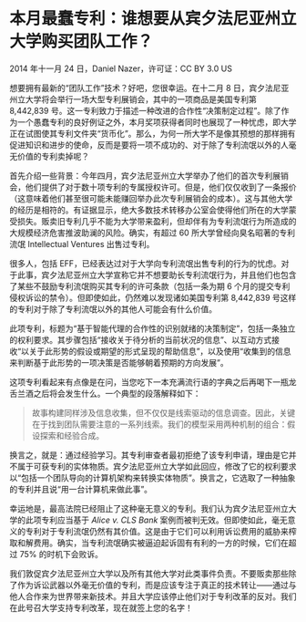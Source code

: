 # 本月最蠢专利：谁想要从宾夕法尼亚州立大学购买团队工作？

2014 年十一月 24 日，Daniel Nazer，许可证：CC BY 3.0 US

想要拥有最新的“团队工作”技术？好吧，您很幸运。在十二月 8 日，宾夕法尼亚州立大学将会举行一场大型专利展销会，其中的一项商品是美国专利第 8,442,839 号。这一专利致力于描述一种改进的合作性“决策制定过程”。除了作为一个愚蠢专利的良好例证之外，本月奖项获得者同时也展现了一种忧虑，即大学正在试图使其专利文件夹“货币化”。那么，为何一所大学不是像其预想的那样拥有促进知识和进步的使命，反而是要将一项不成功的、对于除了专利流氓以外的人毫无价值的专利卖掉呢？

首先介绍一些背景：今年四月，宾夕法尼亚州立大学举办了他们的首次专利展销会，他们提供了对于数十项专利的专属授权许可。但是，他们仅仅收到了一条报价（这意味着他们甚至很可能未能赚回举办此次专利展销会的成本）。这与其他大学的经历是相符的。有证据显示，绝大多数技术转移办公室会使得他们所在的大学蒙受损失。贩卖旧专利几乎不能为大学带来盈利，但却伴有为专利流氓行为所造成的大规模经济危害推波助澜的风险。确实，有超过 60 所大学曾经向臭名昭著的专利流氓 Intellectual Ventures 出售过专利。

很多人，包括 EFF，已经表达过对于大学向专利流氓出售专利的行为的忧虑。对于此事，宾夕法尼亚州立大学宣称它并不想要助长专利流氓行为，并且他们也包含了某些不鼓励专利流氓购买其专利的许可条款（包括一条为期 6 个月的提交专利侵权诉讼的禁令）。但即使如此，仍然难以发现诸如美国专利第 8,442,839 号这样的专利对于除了专利流氓以外的其他人可能会有什么价值。

此项专利，标题为“基于智能代理的合作性的识别就绪的决策制定”，包括一条独立的权利要求。其步骤包括“接收关于待分析的当前状况的信息”、以互动方式接收“以关于此形势的假设或期望的形式呈现的帮助信息”，以及使用“收集到的信息来判断基于此形势的一项决策是否能够朝着预期的方向发展”。

这项专利看起来有点像是在问，当您吃下一本充满流行语的字典之后再喝下一瓶龙舌兰酒之后将会发生什么。一个典型的段落解释如下：

> 故事构建同样涉及信息收集，但不仅仅是线索驱动的信息调查。因此，关键在于找到团队需要注意的一系列线索。我们的模型采用两种机制的组合：假设探索和经验合成。

换言之，就是：通过经验学习。其专利审查者最初拒绝了该专利申请，理由是它并不属于可获专利的实体物质。宾夕法尼亚州立大学如此回应，修改了它的权利要求以“包括一个团队导向的计算机架构来转换实体物质”。换言之，它选取了一种抽象的专利并且说“用一台计算机来做此事”。

幸运地是，最高法院已经阻止了这种毫无意义的专利。我们认为宾夕法尼亚州立大学的此项专利应当基于 _Alice v. CLS Bank_ 案例而被判无效。但即使如此，毫无意义的专利对于专利流氓仍然有其价值。这是由于它们可以利用诉讼费用的威胁来榨取和解费用。确实，当专利流氓确实被逼迫起诉固有有利的一方的时候，它们在超过 75% 的时机下会败诉。

我们敦促宾夕法尼亚州立大学以及所有其他大学对此类事件负责。不要贩卖那些除了作为诉讼武器以外毫无价值的专利，而是应该专注于真正的技术转让——通过与他人合作来为世界带来新技术。并且大学应该停止他们对于专利改革的反对。我们在此号召大学支持专利改革，现在就签上您的名字！

